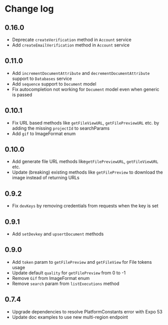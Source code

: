 # Change log

## 0.16.0

* Deprecate `createVerification` method in `Account` service
* Add `createEmailVerification` method in `Account` service

## 0.11.0

* Add `incrementDocumentAttribute` and `decrementDocumentAttribute` support to `Databases` service
* Add `sequence` support to `Document` model
* Fix autocompletion not working for `Document` model even when generic is passed

## 0.10.1

* Fix URL based methods like `getFileViewURL`, `getFilePreviewURL` etc. by adding the missing `projectId` to searchParams
* Add `gif` to ImageFormat enum

## 0.10.0

* Add generate file URL methods like`getFilePreviewURL`, `getFileViewURL` etc.
* Update (breaking) existing methods like `getFilePreview` to download the image instead of returning URLs

## 0.9.2

* Fix `devKeys` by removing credentials from requests when the key is set

## 0.9.1

* Add `setDevkey` and `upsertDocument` methods

## 0.9.0

* Add `token` param to `getFilePreview` and `getFileView` for File tokens usage
* Update default `quality` for `getFilePreview` from 0 to -1
* Remove `Gif` from ImageFormat enum
* Remove `search` param from `listExecutions` method

## 0.7.4

* Upgrade dependencies to resolve PlatformConstants error with Expo 53
* Update doc examples to use new multi-region endpoint

